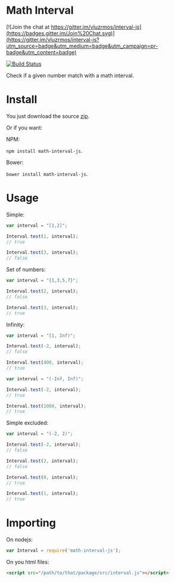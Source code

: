 # Math Interval

[![Join the chat at https://gitter.im/vluzrmos/interval-js](https://badges.gitter.im/Join%20Chat.svg)](https://gitter.im/vluzrmos/interval-js?utm_source=badge&utm_medium=badge&utm_campaign=pr-badge&utm_content=badge)

[![Build Status](https://travis-ci.org/vluzrmos/interval-js.svg)](https://travis-ci.org/vluzrmos/interval-js)

Check if a given number match with a math interval.

# Install 

You just download the source [zip](https://github.com/vluzrmos/interval-js/archive/master.zip).

Or if you want:

NPM:

`npm install math-interval-js`.

Bower:

`bower install math-interval-js`.


# Usage

Simple: 

```js
var interval = "[1,2]";

Interval.test(1, interval);
// true

Interval.test(3, interval);
// false
```

Set of numbers:

```js
var interval = "{1,3,5,7}";

Interval.test(2, interval);
// false

Interval.test(3, interval);
// true
```

Infinity:

```js
var interval = "[1, Inf)";

Interval.test(-2, interval);
// false

Interval.test(400, interval);
// true
```

```js
var interval = "(-Inf, Inf)";

Interval.test(-2, interval);
// true

Interval.test(1000, interval);
// true
```


Simple excluded:

```js
var interval = "(-2, 2)";

Interval.test(-2, interval);
// false

Interval.test(2, interval);
// false

Interval.test(0, interval);
// true

Interval.test(1, interval);
// true
```

# Importing

On nodejs:

```js
var Interval = require('math-interval-js');
```

On you html files:

```html
<script src="/path/to/that/package/src/interval.js"></script>
```

